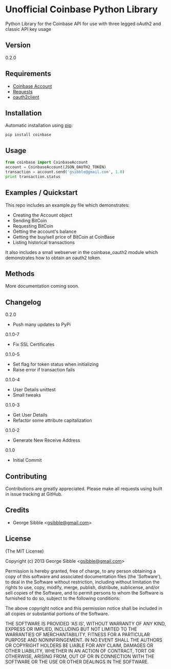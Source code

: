 Unofficial Coinbase Python Library
==================================

Python Library for the Coinbase API for use with three legged oAuth2 and classic API key usage

## Version

0.2.0

## Requirements
- [Coinbase Account](http://www.coinbase.com)
- [Requests](http://docs.python-requests.org/en/latest/)
- [oauth2client](https://developers.google.com/api-client-library/python/guide/aaa_oauth)

## Installation

Automatic installation using [pip](http://pypi.python.org/pypi):

    pip install coinbase

## Usage

```python
from coinbase import CoinbaseAccount
account = CoinbaseAccount(JSON_OAUTH2_TOKEN)
transaction = account.send('gsibble@gmail.com', 1.0)
print transaction.status
```

## Examples / Quickstart

This repo includes an example.py file which demonstrates:

* Creating the Account object
* Sending BitCoin
* Requesting BitCoin
* Getting the account's balance
* Getting the buy/sell price of BitCoin at CoinBase
* Listing historical transactions

It also includes a small webserver in the coinbase_oauth2 module which demonstrates how to obtain an oauth2 token.

## Methods

More documentation coming soon.

## Changelog

0.2.0

* Push many updates to PyPi

0.1.0-7

* Fix SSL Certificates

0.1.0-5

* Set flag for token status when initializing
* Raise error if transaction fails

0.1.0-4

* User Details unittest
* Small tweaks

0.1.0-3

* Get User Details
* Refactor some attribute capitalization

0.1.0-2

* Generate New Receive Address

0.1.0

* Initial Commit

## Contributing

Contributions are greatly appreciated.  Please make all requests using built in issue tracking at GitHub.

## Credits

- George Sibble &lt;gsibble@gmail.com&gt;

## License

(The MIT License)

Copyright (c) 2013 George Sibble &lt;gsibble@gmail.com&gt;

Permission is hereby granted, free of charge, to any person obtaining
a copy of this software and associated documentation files (the
'Software'), to deal in the Software without restriction, including
without limitation the rights to use, copy, modify, merge, publish,
distribute, sublicense, and/or sell copies of the Software, and to
permit persons to whom the Software is furnished to do so, subject to
the following conditions:

The above copyright notice and this permission notice shall be
included in all copies or substantial portions of the Software.

THE SOFTWARE IS PROVIDED 'AS IS', WITHOUT WARRANTY OF ANY KIND,
EXPRESS OR IMPLIED, INCLUDING BUT NOT LIMITED TO THE WARRANTIES OF
MERCHANTABILITY, FITNESS FOR A PARTICULAR PURPOSE AND NONINFRINGEMENT.
IN NO EVENT SHALL THE AUTHORS OR COPYRIGHT HOLDERS BE LIABLE FOR ANY
CLAIM, DAMAGES OR OTHER LIABILITY, WHETHER IN AN ACTION OF CONTRACT,
TORT OR OTHERWISE, ARISING FROM, OUT OF OR IN CONNECTION WITH THE
SOFTWARE OR THE USE OR OTHER DEALINGS IN THE SOFTWARE.
